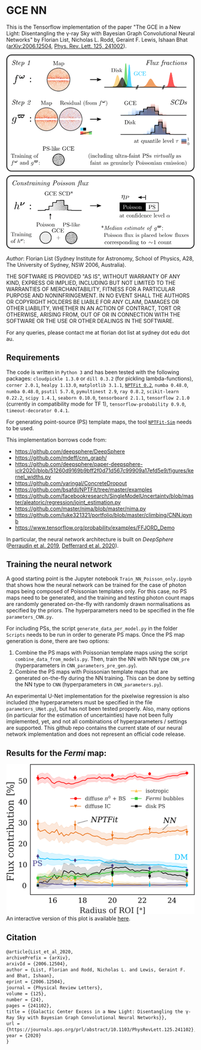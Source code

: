 # GCE NN
This is the Tensorflow implementation of the paper "The GCE in a New Light: Disentangling the γ-ray Sky with Bayesian Graph Convolutional Neural Networks" by Florian List, Nicholas L. Rodd, Geraint F. Lewis, Ishaan Bhat ([arXiv:2006.12504](https://arxiv.org/abs/2006.12504), [Phys. Rev. Lett. 125, 241002](https://journals.aps.org/prl/abstract/10.1103/PhysRevLett.125.241102)).

![NN_sketch](https://github.com/FloList/GCE_NN/blob/main/pngs/NN_sketch.png)

*Author*: Florian List (Sydney Institute for Astronomy, School of Physics, A28, The University of Sydney, NSW 2006, Australia).

THE SOFTWARE IS PROVIDED "AS IS", WITHOUT WARRANTY OF ANY KIND, EXPRESS OR IMPLIED, INCLUDING BUT NOT LIMITED TO THE WARRANTIES OF MERCHANTABILITY, FITNESS FOR A PARTICULAR PURPOSE AND NONINFRINGEMENT. IN NO EVENT SHALL THE AUTHORS OR COPYRIGHT HOLDERS BE LIABLE FOR ANY CLAIM, DAMAGES OR OTHER LIABILITY, WHETHER IN AN ACTION OF CONTRACT, TORT OR OTHERWISE, ARISING FROM, OUT OF OR IN CONNECTION WITH THE SOFTWARE OR THE USE OR OTHER DEALINGS IN THE SOFTWARE.
   
For any queries, please contact me at florian dot list at sydney dot edu dot au.

## Requirements
The code is written in ```Python 3``` and has been tested with the following packages: ```cloudpickle 1.3.0``` or ```dill 0.3.2``` (for pickling lambda-functions), ```corner 2.0.1```, ```healpy 1.13.0```, ```matplotlib 3.1.1```, [```NPTFit 0.2```](https://github.com/bsafdi/NPTFit), ```numba 0.48.0```, ```numba 0.48.0```, ```psutil 5.7.0```, ```pymultinest 2.9```, ```ray 0.8.2```, ```scikit-learn 0.22.2```, ```scipy 1.4.1```, ```seaborn 0.10.0```, ```tensorboard 2.1.1```, ```tensorflow 2.1.0 ``` (currently in compatibility mode for TF 1), ```tensorflow-probability 0.9.0```, ```timeout-decorator 0.4.1```.

For generating point-source (PS) template maps, the tool [```NPTFit-Sim```](https://github.com/nickrodd/NPTFit-Sim) needs to be used.

This implementation borrows code from:
* https://github.com/deepsphere/DeepSphere
* https://github.com/mdeff/cnn_graph/
* https://github.com/deepsphere/paper-deepsphere-iclr2020/blob/51260d9169b9bff2f0d71d567c99909a17efd5e9/figures/kernel_widths.py
* https://github.com/yaringal/ConcreteDropout
* https://github.com/bsafdi/NPTFit/tree/master/examples
* https://github.com/facebookresearch/SingleModelUncertainty/blob/master/aleatoric/regression/joint_estimation.py
* https://github.com/master/nima/blob/master/nima.py
* https://github.com/luke321321/portfolio/blob/master/climbing/CNN.ipynb
* https://www.tensorflow.org/probability/examples/FFJORD_Demo

In particular, the neural network architecture is built on *DeepSphere* ([Perraudin et al. 2019](http://arxiv.org/abs/1810.12186), [Defferrard et al. 2020](https://openreview.net/pdf?id=B1e3OlStPB)).

## Training the neural network
A good starting point is the Jupyter notebook ```Train_NN_Poisson_only.ipynb``` that shows how the neural network can be trained for the case of photon maps being composed of Poissonian templates only. For this case, no PS maps need to be generated, and the training and testing photon count maps are randomly generated on-the-fly with randomly drawn normalisations as specified by the priors. The hyperparameters need to be specified in the file ```parameters_CNN.py```. 

For including PSs, the script ```generate_data_per_model.py``` in the folder ```Scripts``` needs to be run in order to generate PS maps. Once the PS map generation is done, there are two options:
 1. Combine the PS maps with Poissonian template maps using the script ```combine_data_from_models.py```. Then, train the NN with NN type `CNN_pre` (hyperparameters in ```CNN_parameters_pre_gen.py```).
 2. Combine the PS maps with Poissonian template maps that are generated on-the-fly during the NN training. This can be done by setting the NN type to `CNN` (hyperparameters in ```CNN_parameters.py```).

An experimental U-Net implementation for the pixelwise regression is also included (the hyperparameters must be specified in the file ```parameters_UNet.py```), but has not been tested properly. Also, many options (in particular for the estimation of uncertainties) have not been fully implemented, yet, and not all combinations of hyperparameters / settings are supported. This github repo contains the current state of our neural network implementation and does not represent an official code release.

## Results for the *Fermi* map:
![Fermi_results](https://github.com/FloList/GCE_NN/blob/main/pngs/Predictions_for_Fermi.png)
An interactive version of this plot is available [here](https://zenodo.org/record/4044689/).

## Citation
```
@article{List_et_al_2020,
archivePrefix = {arXiv},
arxivId = {2006.12504},
author = {List, Florian and Rodd, Nicholas L. and Lewis, Geraint F. and Bhat, Ishaan},
eprint = {2006.12504},
journal = {Physical Review Letters},
volume = {125},
number = {24},
pages = {241102},
title = {{Galactic Center Excess in a New Light: Disentangling the γ-Ray Sky with Bayesian Graph Convolutional Neural Networks}},
url = {https://journals.aps.org/prl/abstract/10.1103/PhysRevLett.125.241102},
year = {2020}
}
```



